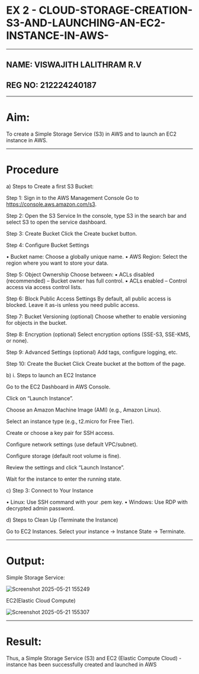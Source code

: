 # EX 2 - CLOUD-STORAGE-CREATION-S3-AND-LAUNCHING-AN-EC2-INSTANCE-IN-AWS-
---

## NAME: VISWAJITH LALITHRAM R.V
## REG NO: 212224240187

---

# Aim:
To create a Simple Storage Service (S3) in AWS and to launch an EC2 instance in AWS.

---

# Procedure 

a) Steps to Create a first S3 Bucket:

Step 1: Sign in to the AWS Management Console Go to https://console.aws.amazon.com/s3. 

Step 2: Open the S3 Service In the console, type S3 in the search bar and select S3 to open the service dashboard. 

Step 3: Create Bucket Click the Create bucket button. 

Step 4: Configure Bucket Settings

• Bucket name: Choose a globally unique name. • AWS Region: Select the region where you want to store your data.

Step 5: Object Ownership Choose between: ▪ ACLs disabled (recommended) – Bucket owner has full control. ▪ ACLs enabled – Control access via access control lists.

Step 6: Block Public Access Settings By default, all public access is blocked. Leave it as-is unless you need public access. 

Step 7: Bucket Versioning (optional) Choose whether to enable versioning for objects in the bucket.

Step 8: Encryption (optional) Select encryption options (SSE-S3, SSE-KMS, or none). 

Step 9: Advanced Settings (optional) Add tags, configure logging, etc. 

Step 10: Create the Bucket Click Create bucket at the bottom of the page.

b) i. Steps to launch an EC2 Instance

Go to the EC2 Dashboard in AWS Console.

Click on “Launch Instance”.

Choose an Amazon Machine Image (AMI) (e.g., Amazon Linux).

Select an instance type (e.g., t2.micro for Free Tier).

Create or choose a key pair for SSH access.

Configure network settings (use default VPC/subnet).

Configure storage (default root volume is fine).

Review the settings and click “Launch Instance”.

Wait for the instance to enter the running state.

c) Step 3: Connect to Your Instance

• Linux: Use SSH command with your .pem key. • Windows: Use RDP with decrypted admin password.

d) Steps to Clean Up (Terminate the Instance)

Go to EC2 Instances.
Select your instance → Instance State → Terminate.

---

# Output:

Simple Storage Service:

![Screenshot 2025-05-21 155249](https://github.com/user-attachments/assets/607c9b31-3d38-4d84-877b-97db8854e202)



EC2(Elastic Cloud Compute)


![Screenshot 2025-05-21 155307](https://github.com/user-attachments/assets/d82d3d51-8a19-475e-a202-adddd633c191)



---

# Result:
Thus, a Simple Storage Service (S3) and EC2 (Elastic Compute Cloud) - instance has been successfully created and launched in AWS
